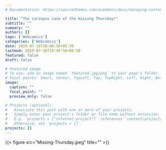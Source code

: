 ```yaml
---
# Documentation: https://sourcethemes.com/academic/docs/managing-content/

title: "The curiopus case of the missing Thursday!"
subtitle: ""
summary: ""
authors: []
tags: ['Webcomics']
categories: ['Webcomics']
date: 2019-07-16T10:40:56+05:30
lastmod: 2019-07-16T10:40:56+05:30
featured: false
draft: false

# Featured image
# To use, add an image named `featured.jpg/png` to your page's folder.
# Focal points: Smart, Center, TopLeft, Top, TopRight, Left, Right, BottomLeft, Bottom, BottomRight.
image:
  caption: ""
  focal_point: ""
  preview_only: false

# Projects (optional).
#   Associate this post with one or more of your projects.
#   Simply enter your project's folder or file name without extension.
#   E.g. `projects = ["internal-project"]` references `content/project/deep-learning/index.md`.
#   Otherwise, set `projects = []`.
projects: []
---
```


{{< figure src="Missing-Thursday.jpeg" title="" >}}


